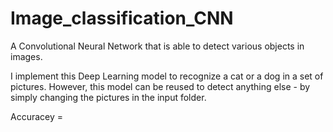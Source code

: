 # Image_classification_CNN

A Convolutional Neural Network that is able to detect various objects in images. 

I implement this Deep Learning model to recognize a cat or a dog in a set of pictures.
However, this model can be reused to detect anything else - by simply changing the pictures in the input folder. 

Accuracey = 
